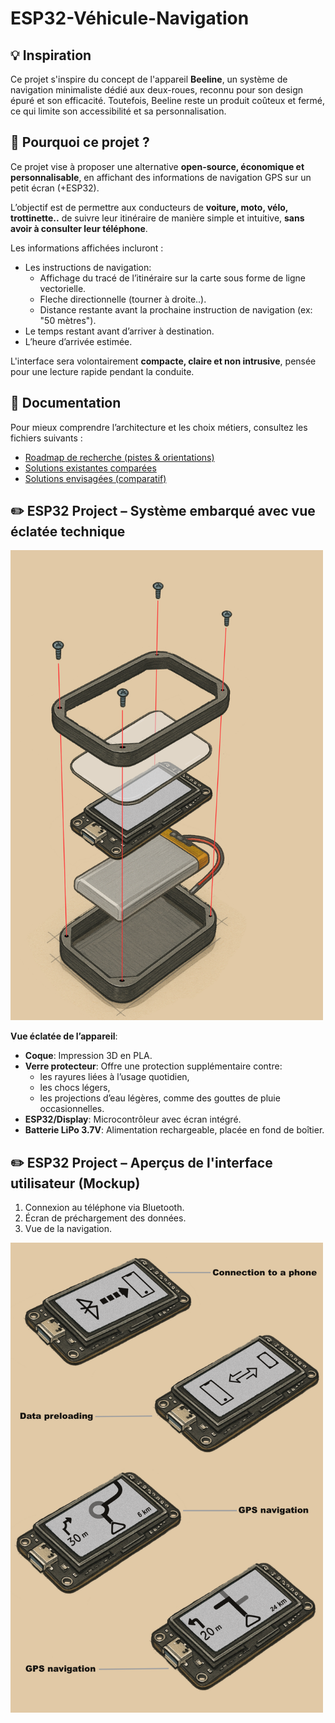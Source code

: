 # ESP32-Véhicule-Navigation

## 💡 Inspiration

Ce projet s'inspire du concept de l'appareil **Beeline**, un système de navigation minimaliste dédié aux deux-roues, reconnu pour son design épuré et son efficacité. Toutefois, Beeline reste un produit coûteux et fermé, ce qui limite son accessibilité et sa personnalisation.

## 🎯 Pourquoi ce projet ?

Ce projet vise à proposer une alternative **open-source, économique et personnalisable**, en affichant des informations de navigation GPS sur un petit écran (+ESP32).  

L’objectif est de permettre aux conducteurs de **voiture, moto, vélo, trottinette..** de suivre leur itinéraire de manière simple et intuitive, **sans avoir à consulter leur téléphone**.

Les informations affichées incluront :
- Les instructions de navigation:
  - Affichage du tracé de l’itinéraire sur la carte sous forme de ligne vectorielle.
  - Fleche directionnelle (tourner à droite..).
  - Distance restante avant la prochaine instruction de navigation (ex: "50 mètres").
- Le temps restant avant d’arriver à destination.
- L’heure d’arrivée estimée.

L'interface sera volontairement **compacte, claire et non intrusive**, pensée pour une lecture rapide pendant la conduite.


## 📜 Documentation

Pour mieux comprendre l’architecture et les choix métiers, consultez les fichiers suivants :

- [Roadmap de recherche (pistes & orientations)](documentation/01_research_roadmap.md)
- [Solutions existantes comparées](documentation/02_existing_solutions.md)
- [Solutions envisagées (comparatif)](documentation/03_proposed_solutions.md)


## ✏️ ESP32 Project – Système embarqué avec vue éclatée technique

<img src="images/Exploded_view_drawing.png" width="500"/>

**Vue éclatée de l’appareil**:

- **Coque**: Impression 3D en PLA.
- **Verre protecteur**: Offre une protection supplémentaire contre:
  - les rayures liées à l’usage quotidien,
  - les chocs légers, 
  - les projections d’eau légères, comme des gouttes de pluie occasionnelles.
- **ESP32/Display**: Microcontrôleur avec écran intégré.
- **Batterie LiPo 3.7V**: Alimentation rechargeable, placée en fond de boîtier.


## ✏️ ESP32 Project – Aperçus de l'interface utilisateur (Mockup)
1. Connexion au téléphone via Bluetooth.
2. Écran de préchargement des données.
3. Vue de la navigation.

<img src="images/Interface_ESP_Display.png" width="500"/>
